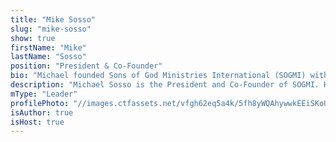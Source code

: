 ```yaml
---
title: "Mike Sosso"
slug: "mike-sosso"
show: true
firstName: "Mike"
lastName: "Sosso"
position: "President & Co-Founder"
bio: "Michael founded Sons of God Ministries International (SOGMI) with his wife Cristina in 2002. He operates strongly as an apostle and teacher and is very passionate about empowering the Body of Christ to fullfill her God ordained mission, to prepare the world for the Lord's return. Mike is also the founder and CEO of Sosso Group LLC which operates InsuranceSmart and Sosso Furniture Group."
description: "Michael Sosso is the President and Co-Founder of SOGMI. He founded SOGMI in 2002 with his wife Cristina Sosso."
mType: "Leader"
profilePhoto: "//images.ctfassets.net/vfgh62eq5a4k/5fh8yWQAhywwkEEiSKoUoa/466ef0e58509f7fa15510fd8fbbf246e/pastor_mike__1_.jpg"
isAuthor: true
isHost: true
---
```

